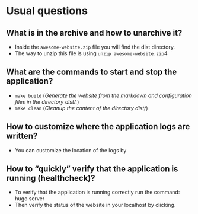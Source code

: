 # Usual questions

## What is in the archive and how to unarchive it?

* Inside the `awesome-website.zip` file you will find the dist directory.
* The way to unzip this file is using `unzip awesome-website.zip`4

## What are the commands to start and stop the application?

* `make build` (*Generate the website from the markdown and configuration
files in the directory dist/.*)
* `make clean` (*Cleanup the content of the directory dist/*)

## How to customize where the application logs are written?

* You can customize the location of the logs by

## How to “quickly” verify that the application is running (healthcheck)?

* To verify that the application is running correctly run the command: hugo server
* Then verify the status of the website in your localhost by clicking.
